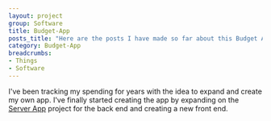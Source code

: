 ```yaml
---
layout: project
group: Software
title: Budget-App
posts_title: "Here are the posts I have made so far about this Budget App:"
category: Budget-App
breadcrumbs: 
- Things
- Software
---
```


I've been tracking my spending for years with the idea to expand and create my own app. I've finally started creating the app by expanding on the [Server App](/things/software/server-app/) project for the back end and creating a new front end.